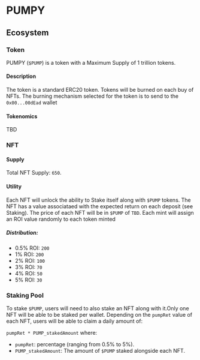 # PUMPY

## Ecosystem

### Token

PUMPY (`$PUMP`) is a token with a Maximum Supply of 1 trillion tokens.

#### Description

The token is a standard ERC20 token. Tokens will be burned on each buy of NFTs. The burning mechanism selected for the token is to send to the `0x00...00dEad` wallet

#### Tokenomics

TBD

### NFT

#### Supply

Total NFT Supply: `650`.

#### Utility

Each NFT will unlock the ability to Stake itself along with `$PUMP` tokens. The NFT has a value associataed with the expected return on each deposit (see Staking). The price of each NFT will be in `$PUMP` of `TBD`. Each mint will assign an ROI value randomly to each token minted

##### Distribution:

- 0.5% ROI: `200`
- 1% ROI: `200`
- 2% ROI: `100`
- 3% ROI: `70`
- 4% ROI: `50`
- 5% ROI: `30`

### Staking Pool

To stake `$PUMP`, users will need to also stake an NFT along with it.Only one NFT will be able to be staked per wallet. Depending on the `pumpRet` value of each NFT, users will be able to claim a daily amount of:

`pumpRet * PUMP_stakedAmount` where:

- `pumpRet`: percentage (ranging from 0.5% to 5%).
- `PUMP_stakedAmount`: The amount of `$PUMP` staked alongside each NFT.
